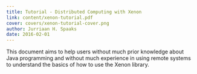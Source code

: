 ```yaml
---
title: Tutorial - Distributed Computing with Xenon
link: content/xenon-tutorial.pdf
cover: covers/xenon-tutorial-cover.png
author: Jurriaan H. Spaaks
date: 2016-02-01
---
```

This document aims to help users without much prior knowledge about Java programming and without much experience in using remote systems to understand the basics of how to use the Xenon library.

